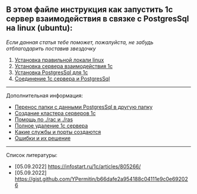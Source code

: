 ## В этом файле инструкция как запустить 1с сервер взаимодействия в связке с PostgresSql на linux (ubuntu):

_Если данная статья тебе поможет, пожалуйста, не забудь отблагодарить поставив звездочку_

1. [Установка правильной локали linux](system-ru-locale.md)
2. [Установка сервера взаимодействия 1с](1c-install.md)
3. [Установка PostgresSql для 1с](postgres-install.md)
4. [Соединение 1с сервера и PostgresSql](connect-1c-server-with-postgres.md)

---

Дополнительная информация:

- [Перенос папки с данными PostgresSql в другую папку](postgres-edit-pgdata.md)
- [Создание кластера серверов 1с](1c-cluster-create.md)
- [Помощь по ./rac и ./ras](rac-ras-help.md)
- [Полное удаление 1с сервера](1c-uninstall.md)
- [Какие службы и порты создаются](system-services-info.md)
- [Ошибки и их решение](errors-and-decision.md)

---

Список литературы:

- [05.09.2022] https://infostart.ru/1c/articles/805266/
- [05.09.2022] https://gist.github.com/YPermitin/b66dafe2a954188c04111e9c0e692026
